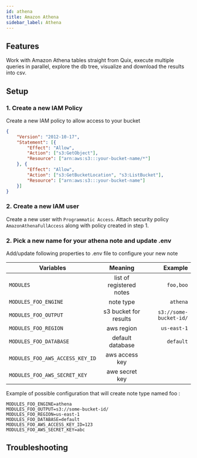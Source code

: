 ```yaml
---
id: athena
title: Amazon Athena
sidebar_label: Athena
---
```

## Features
Work with Amazon Athena tables straight from Quix, execute multiple queries in parallel, explore the db tree, visualize and download the results into csv.

## Setup

### 1. Create a new IAM Policy

Create a new IAM policy to allow access to your bucket
```json
{
	"Version": "2012-10-17",
	"Statement": [{
		"Effect": "Allow",
		"Action": ["s3:GetObject"],
		"Resource": ["arn:aws:s3:::your-bucket-name/*"]
	}, {
		"Effect": "Allow",
		"Action": ["s3:GetBucketLocation", "s3:ListBucket"],
		"Resource": ["arn:aws:s3:::your-bucket-name"]
	}]
}
```

### 2. Create a new IAM user
Create a new user with `Programmatic Access`. Attach security policy `AmazonAthenaFullAccess` along with policy created in step 1. 


### 2. Pick a new name for your athena note and update .env

Add/update following properties to .env file to configure your new note    

| Variables        | Meaning           | Example  |
| ------------- |:-------------:| -----:|
| `MODULES`      | list of registered notes | `foo,boo` |
| `MODULES_FOO_ENGINE`      | note type | `athena` |
| `MODULES_FOO_OUTPUT` | s3 bucket for results      |   `s3://some-bucket-id/` |
| `MODULES_FOO_REGION` | aws region      |   `us-east-1` |
| `MODULES_FOO_DATABASE` | default database      |   `default` |
| `MODULES_FOO_AWS_ACCESS_KEY_ID` | aws access key      |    |
| `MODULES_FOO_AWS_SECRET_KEY` | awe secret key      |   |

Example of possible configuration that will create note type named foo : 
```properties
MODULES_FOO_ENGINE=athena
MODULES_FOO_OUTPUT=s3://some-bucket-id/
MODULES_FOO_REGION=us-east-1
MODULES_FOO_DATABASE=default
MODULES_FOO_AWS_ACCESS_KEY_ID=123
MODULES_FOO_AWS_SECRET_KEY=abc
```

## Troubleshooting